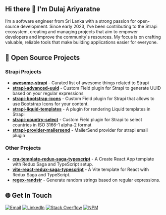 ## Hi there 👋 I'm Dulaj Ariyaratne

I’m a software engineer from Sri Lanka with a strong passion for open-source development. Since early 2023, I’ve been contributing to the Strapi ecosystem, creating and managing projects that aim to empower developers and improve the community's resources. My focus is on crafting valuable, reliable tools that make building applications easier for everyone.

## 🎁 Open Source Projects

### Strapi Projects

- [**awesome-strapi**](https://github.com/dynolabs/awesome-strapi) - Curated list of awesome things related to Strapi
- [**strapi-advanced-uuid**](https://github.com/Dulajdeshan/strapi-advanced-uuid) - Custom Field plugin for Strapi to generate UUID based on your regular expressions
- [**strapi-bootstrap-icons**](https://github.com/dynolabs/strapi-bootstrap-icons) - Custom Field plugin for Strapi that allows to use Bootstrap Icons for your content.
- [**strapi-liquid-templates**](https://github.com/dynolabs/strapi-liquid-templates) - A plugin for rendering Liquid templates in Strapi
- [**strapi-country-select**](https://github.com/dynolabs/strapi-country-select) - Custom Field plugin for Strapi to select countries in ISO 3166-1 alpha-2 format
- [**strapi-provider-mailersend**](https://github.com/dynolabs/strapi-provider-mailersend) - MailerSend provider for strapi email plugin

### Other Projects

- [**cra-template-redux-saga-typescript**](https://github.com/Dulajdeshan/cra-template-redux-saga-typescript) - A Create React App template with Redux Saga and TypeScript setup.
- [**vite-react-redux-saga-typescript**](https://github.com/Dulajdeshan/vite-react-redux-saga-typescript) - A Vite template for React with Redux Saga and TypeScript.
- [**regex-randstr**](https://github.com/dynolabs/regex-randstr) - Generate random strings based on regular expressions.


## 🌐 Get In Touch
[![Email](https://img.shields.io/badge/dulajdeshans@gmail.com-%23EA4335.svg?logo=Gmail&logoColor=white)](mailto:dulaj@fcodelabs.com)
[![LinkedIn](https://img.shields.io/badge/LinkedIn-%230077B5.svg?logo=linkedin&logoColor=white)](https://linkedin.com/in/dulaj) [![Stack Overflow](https://img.shields.io/badge/-Stackoverflow-FE7A16?logo=stack-overflow&logoColor=white)](https://stackoverflow.com/users/13368318) [![NPM](https://img.shields.io/badge/-npm-CB3837?logo=npm&logoColor=white)](https://www.npmjs.com/~dulajdeshan) 
